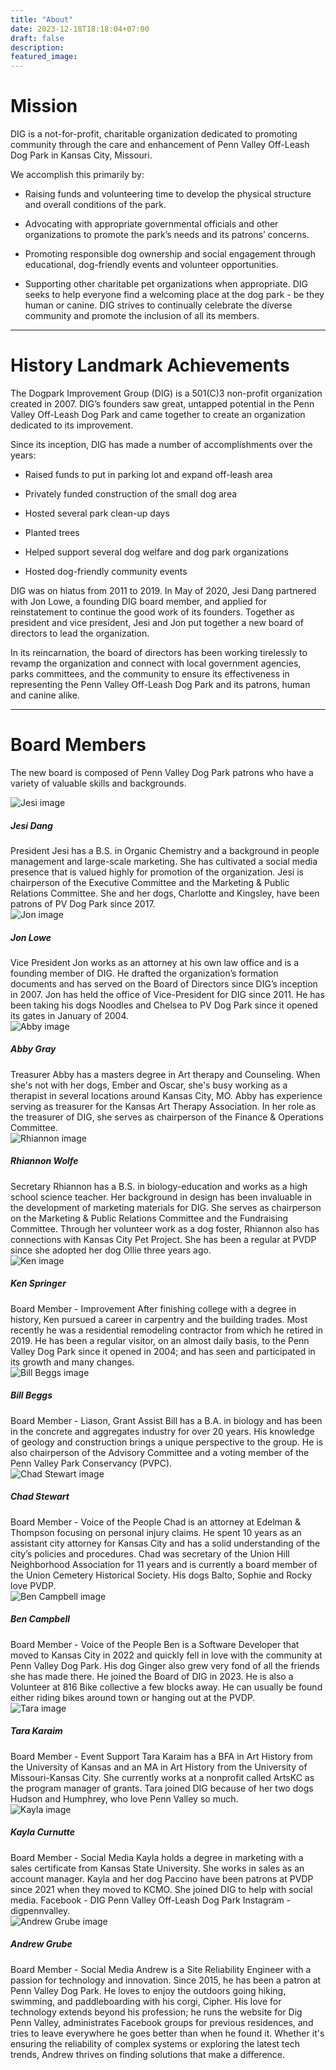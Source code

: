 ```yaml
---
title: "About"
date: 2023-12-18T18:18:04+07:00
draft: false
description: 
featured_image:
---
```

# Mission
<p class="text-gray-500 dark:text-gray-400">DIG is a not-for-profit, charitable organization dedicated to promoting community through the care and enhancement of Penn Valley Off-Leash Dog Park in Kansas City, Missouri.</p>

<p class="text-gray-500 dark:text-gray-400">We accomplish this primarily by:</p>

- <p class="text-gray-500 dark:text-gray-400">Raising funds and volunteering time to develop the physical structure and overall conditions of the park.</p>

- <p class="text-gray-500 dark:text-gray-400">Advocating with appropriate governmental officials and other organizations to promote the park’s needs and its patrons’ concerns.</p>

- <p class="text-gray-500 dark:text-gray-400">Promoting responsible dog ownership and social engagement through educational, dog-friendly events and volunteer opportunities.</p>

- <p class="text-gray-500 dark:text-gray-400">Supporting other charitable pet organizations when appropriate. DIG seeks to help everyone find a welcoming place at the dog park - be they human or canine. DIG strives to continually celebrate the diverse community and promote the inclusion of all its members.</p>

<hr class="h-px my-8 bg-gray-200 border-0 dark:bg-gray-700">

# History Landmark Achievements

<p class="text-gray-500 dark:text-gray-400">The Dogpark Improvement Group (DIG) is a 501(C)3 non-profit organization created in 2007. DIG’s founders saw great, untapped potential in the Penn Valley Off-Leash Dog Park and came together to create an organization dedicated to its improvement.</a>
<p class="text-gray-500 dark:text-gray-400">Since its inception, DIG has made a number of accomplishments over the years:</a>

- <p class="text-gray-500 dark:text-gray-400">Raised funds to put in parking lot and expand off-leash area</a>
- <p class="text-gray-500 dark:text-gray-400">Privately funded construction of the small dog area</a>
- <p class="text-gray-500 dark:text-gray-400">Hosted several park clean-up days</a>
- <p class="text-gray-500 dark:text-gray-400">Planted trees</a>
- <p class="text-gray-500 dark:text-gray-400">Helped support several dog welfare and dog park organizations</a>
- <p class="text-gray-500 dark:text-gray-400">Hosted dog-friendly community events</a>

<p class="text-gray-500 dark:text-gray-400">DIG was on hiatus from 2011 to 2019. In May of 2020, Jesi Dang partnered with Jon Lowe, a founding DIG board member, and applied for reinstatement to continue the good work of its founders. Together as president and vice president, Jesi and Jon put together a new board of directors to lead the organization.</a>
<p class="text-gray-500 dark:text-gray-400">In its reincarnation, the board of directors has been working tirelessly to revamp the organization and connect with local government agencies, parks committees, and the community to ensure its effectiveness in representing the Penn Valley Off-Leash Dog Park and its patrons, human and canine alike.</a>

<hr class="h-px my-8 bg-gray-200 border-0 dark:bg-gray-700">

# Board Members
<p class="text-gray-500 dark:text-gray-400">The new board is composed of Penn Valley Dog Park patrons who have a variety of valuable skills and backgrounds.</a>
<div class="grid grid-cols-1 md:grid-cols-2 lg:grid-cols-3 gap-4">
    <div class="h-auto max-w-full bg-white border border-gray-200 rounded-lg shadow dark:bg-gray-800 dark:border-gray-700">
        <div class="flex justify-end px-4 pt-4">
        <div class="flex flex-col items-center pb-10">
            <img class="w-50 h-50 mb-3 rounded-full shadow-lg" src="/board_of_directors/Jesi.jpg" alt="Jesi image"/>
            <h5 class="mb-1 text-xl font-medium text-gray-900 dark:text-white">Jesi Dang</h5>
            <span class="text-sm text-gray-500 dark:text-gray-400">President</span>
            <span class="mb-1 text-xl pr-3 pl-3 font-light text-gray-900 dark:text-white">Jesi has a B.S. in Organic Chemistry and a background in people management and large-scale marketing. She has cultivated a social media presence that is valued highly for promotion of the organization. Jesi is chairperson of the Executive Committee and the Marketing & Public Relations Committee. She and her dogs, Charlotte and Kingsley, have been patrons of PV Dog Park since 2017.</span>
            </div>
        </div>
    </div>
    <div class="h-auto max-w-full bg-white border border-gray-200 rounded-lg shadow dark:bg-gray-800 dark:border-gray-700">
        <div class="flex justify-end px-4 pt-4">
        <div class="flex flex-col items-center pb-10">
            <img class="w-50 h-50 mb-3 rounded-full shadow-lg" src="/board_of_directors/Jon.jpg" alt="Jon image"/>
            <h5 class="mb-1 text-xl font-medium text-gray-900 dark:text-white">Jon Lowe</h5>
            <span class="text-sm text-gray-500 dark:text-gray-400">Vice President</span>
            <span class="mb-1 text-xl pr-3 pl-3 font-light text-gray-900 dark:text-white">Jon works as an attorney at his own law office and is a founding member of DIG. He drafted the organization’s formation documents and has served on the Board of Directors since DIG’s inception in 2007. Jon has held the office of Vice-President for DIG since 2011. He has been taking his dogs Noodles and Chelsea to PV Dog Park since it opened its gates in January of 2004.</span>
            </div>
        </div>
    </div>
    <div class="h-auto max-w-full bg-white border border-gray-200 rounded-lg shadow dark:bg-gray-800 dark:border-gray-700">
        <div class="flex justify-end px-4 pt-4">
        <div class="flex flex-col items-center pb-10">
            <img class="w-50 h-50 mb-3 rounded-full shadow-lg" src="/board_of_directors/Abby.jpg" alt="Abby image"/>
            <h5 class="mb-1 text-xl font-medium text-gray-900 dark:text-white">Abby Gray</h5>
            <span class="text-sm text-gray-500 dark:text-gray-400">Treasurer</span>
            <span class="mb-1 text-xl pr-3 pl-3 font-light text-gray-900 dark:text-white">Abby has a masters degree in Art therapy and Counseling. When she's not with her dogs, Ember and Oscar, she's busy working as a therapist in several locations around Kansas City, MO. Abby has experience serving as treasurer for the Kansas Art Therapy Association. In her role as the treasurer of DIG, she serves as chairperson of the Finance & Operations Committee.</span>
            </div>
        </div>
    </div>
    <div class="h-auto max-w-full bg-white border border-gray-200 rounded-lg shadow dark:bg-gray-800 dark:border-gray-700">
        <div class="flex justify-end px-4 pt-4">
        <div class="flex flex-col items-center pb-10">
            <img class="w-50 h-50 mb-3 rounded-full shadow-lg" src="/board_of_directors/Rhiannon.jpg" alt="Rhiannon image"/>
            <h5 class="mb-1 text-xl font-medium text-gray-900 dark:text-white">Rhiannon Wolfe</h5>
            <span class="text-sm text-gray-500 dark:text-gray-400">Secretary</span>
            <span class="mb-1 text-xl pr-3 pl-3 font-light text-gray-900 dark:text-white">Rhiannon has a B.S. in biology-education and works as a high school science teacher. Her background in design has been invaluable in the development of marketing materials for DIG. She serves as chairperson on the Marketing & Public Relations Committee and the Fundraising Committee. Through her volunteer work as a dog foster, Rhiannon also has connections with Kansas City Pet Project. She has been a regular at PVDP since she adopted her dog Ollie three years ago.</span>
            </div>
        </div>
    </div>
    <div class="h-auto max-w-full bg-white border border-gray-200 rounded-lg shadow dark:bg-gray-800 dark:border-gray-700">
        <div class="flex justify-end px-4 pt-4">
        <div class="flex flex-col items-center pb-10">
            <img class="w-50 h-50 mb-3 rounded-full shadow-lg" src="/board_of_directors/Ken.jpg" alt="Ken image"/>
            <h5 class="mb-1 text-xl font-medium text-gray-900 dark:text-white">Ken Springer</h5>
            <span class="text-sm text-gray-500 dark:text-gray-400">Board Member - Improvement</span>
            <span class="mb-1 text-xl pr-3 pl-3 font-light text-gray-900 dark:text-white">After finishing college with a degree in history, Ken pursued a career in carpentry and the building trades. Most recently he was a residential remodeling contractor from which he retired in 2019. He has been a regular visitor, on an almost daily basis, to the Penn Valley Dog Park since it opened in 2004; and has seen and participated in its growth and many changes.</span>
            </div>
        </div>
    </div>
    <div class="h-auto max-w-full bg-white border border-gray-200 rounded-lg shadow dark:bg-gray-800 dark:border-gray-700">
        <div class="flex justify-end px-4 pt-4">
        <div class="flex flex-col items-center pb-10">
            <img class="w-50 h-50 mb-3 rounded-full shadow-lg" src="/board_of_directors/Bill.jpg" alt="Bill Beggs image"/>
            <h5 class="mb-1 text-xl font-medium text-gray-900 dark:text-white">Bill Beggs</h5>
            <span class="text-sm text-gray-500 dark:text-gray-400">Board Member - Liason, Grant Assist</span>
            <span class="mb-1 text-xl pr-3 pl-3 font-light text-gray-900 dark:text-white">Bill has a B.A. in biology and has been in the concrete and aggregates industry for over 20 years. His knowledge of geology and construction brings a unique perspective to the group. He is also chairperson of the Advisory Committee and a voting member of the Penn Valley Park Conservancy (PVPC).</span>
            </div>
        </div>
    </div>
    <div class="h-auto max-w-full bg-white border border-gray-200 rounded-lg shadow dark:bg-gray-800 dark:border-gray-700">
        <div class="flex justify-end px-4 pt-4">
        <div class="flex flex-col items-center pb-10">
            <img class="w-50 h-50 mb-3 rounded-full shadow-lg" src="/board_of_directors/Chad.jpg" alt="Chad Stewart image"/>
            <h5 class="mb-1 text-xl font-medium text-gray-900 dark:text-white">Chad Stewart</h5>
            <span class="text-sm text-gray-500 dark:text-gray-400">Board Member - Voice of the People</span>
            <span class="mb-1 text-xl pr-3 pl-3 font-light text-gray-900 dark:text-white">Chad is an attorney at Edelman & Thompson focusing on personal injury claims. He spent 10 years as an assistant city attorney for Kansas City and has a solid understanding of the city’s policies and procedures. Chad was secretary of the Union Hill Neighborhood Association for 11 years and is currently a board member of the Union Cemetery Historical Society. His dogs Balto, Sophie and Rocky love PVDP.</span>
            </div>
        </div>
    </div>
    <div class="h-auto max-w-full bg-white border border-gray-200 rounded-lg shadow dark:bg-gray-800 dark:border-gray-700">
        <div class="flex justify-end px-4 pt-4">
        <div class="flex flex-col items-center pb-10">
            <img class="w-50 h-50 mb-3 rounded-full shadow-lg" src="/board_of_directors/Ben.jpg" alt="Ben Campbell image"/>
            <h5 class="mb-1 text-xl font-medium text-gray-900 dark:text-white">Ben Campbell</h5>
            <span class="text-sm text-gray-500 dark:text-gray-400">Board Member - Voice of the People</span>
            <span class="mb-1 text-xl pr-3 pl-3 font-light text-gray-900 dark:text-white">Ben is a Software Developer that moved to Kansas City in 2022 and quickly fell in love with the community at Penn Valley Dog Park. His dog Ginger also grew very fond of all the friends she has made there. He joined the Board of DIG in 2023. He is also a Volunteer at 816 Bike collective a few blocks away. He can usually be found either riding bikes around town or hanging out at the PVDP. </span>
            </div>
        </div>
    </div>
    <div class="h-auto max-w-full bg-white border border-gray-200 rounded-lg shadow dark:bg-gray-800 dark:border-gray-700">
        <div class="flex justify-end px-4 pt-4">
        <div class="flex flex-col items-center pb-10">
            <img class="w-50 h-50 mb-3 rounded-full shadow-lg" src="/board_of_directors/Tara.jpg" alt="Tara image"/>
            <h5 class="mb-1 text-xl font-medium text-gray-900 dark:text-white">Tara Karaim</h5>
            <span class="text-sm text-gray-500 dark:text-gray-400">Board Member - Event Support</span>
            <span class="mb-1 text-xl pr-3 pl-3 font-light text-gray-900 dark:text-white">Tara Karaim has a BFA in Art History from the University of Kansas and an MA in Art History from the University of Missouri-Kansas City. She currently works at a nonprofit called ArtsKC as the program manager of grants. Tara joined DIG because of her two dogs Hudson and Humphrey, who love Penn Valley so much. </span>
            </div>
        </div>
    </div>
    <div class="h-auto max-w-full bg-white border border-gray-200 rounded-lg shadow dark:bg-gray-800 dark:border-gray-700">
        <div class="flex justify-end px-4 pt-4">
        <div class="flex flex-col items-center pb-10">
            <img class="w-50 h-50 mb-3 rounded-full shadow-lg" src="/board_of_directors/Kayla.png" alt="Kayla image"/>
            <h5 class="mb-1 text-xl font-medium text-gray-900 dark:text-white">Kayla Curnutte</h5>
            <span class="text-sm text-gray-500 dark:text-gray-400">Board Member - Social Media</span>
            <span class="mb-1 text-xl pr-3 pl-3 font-light text-gray-900 dark:text-white">Kayla holds a degree in marketing with a sales certificate from Kansas State University. She works in sales as an account manager. Kayla and her dog Paccino have been patrons at PVDP since 2021 when they moved to KCMO. She joined DIG to help with social media. Facebook - DIG Penn Valley Off-Leash Dog Park Instagram - digpennvalley.</span>
            </div>
        </div>
    </div>
    <div class="h-auto max-w-full bg-white border border-gray-200 rounded-lg shadow dark:bg-gray-800 dark:border-gray-700">
        <div class="flex justify-end px-4 pt-4">
        <div class="flex flex-col items-center pb-10">
            <img class="w-50 h-50 mb-3 rounded-full shadow-lg" src="/board_of_directors/Andrew.jpg" alt="Andrew Grube image"/>
            <h5 class="mb-1 text-xl font-medium text-gray-900 dark:text-white">Andrew Grube</h5>
            <span class="text-sm text-gray-500 dark:text-gray-400">Board Member - Social Media</span>
            <span class="mb-1 text-xl pr-3 pl-3 font-light text-gray-900 dark:text-white">Andrew is a Site Reliability Engineer with a passion for technology and innovation. Since 2015, he has been a patron at Penn Valley Dog Park. He loves to enjoy the outdoors going hiking, swimming, and paddleboarding with his corgi, Cipher. His love for technology extends beyond his profession; he runs the website for Dig Penn Valley, administrates Facebook groups for previous residences, and tries to leave everywhere he goes better than when he found it. Whether it's ensuring the reliability of complex systems or exploring the latest tech trends, Andrew thrives on finding solutions that make a difference. </span>
            </div>
        </div>
    </div>
</div>